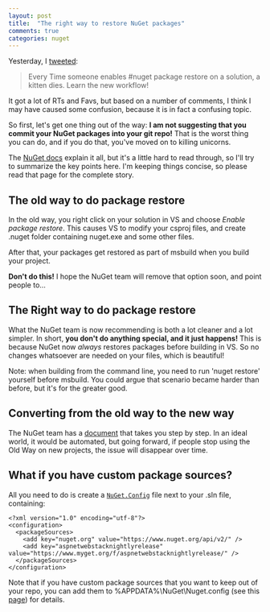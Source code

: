 ```yaml
---
layout: post
title:  "The right way to restore NuGet packages"
comments: true
categories: nuget
---
```


Yesterday, I [tweeted](https://twitter.com/davidebbo/status/425493392475168768): 

> Every Time someone enables #nuget package restore on a solution, a kitten dies. Learn the new workflow!

It got a lot of RTs and Favs, but based on a number of comments, I think I may have caused some confusion, because it is in fact a confusing topic.

So first, let's get one thing out of the way: **I am not suggesting that you commit your NuGet packages into your git repo!** That is the worst thing you can do, and if you do that, you've moved on to killing unicorns.

The [NuGet docs](http://docs.nuget.org/docs/reference/package-restore) explain it all, but it's a little hard to read through, so I'll try to summarize the key points here. I'm keeping things concise, so please read that page for the complete story.

## The old way to do package restore

In the old way, you right click on your solution in VS and choose *Enable package restore*. This causes VS to modify your csproj files, and create .nuget folder containing nuget.exe and some other files.

After that, your packages get restored as part of msbuild when you build your project.

**Don't do this!** I hope the NuGet team will remove that option soon, and point people to...

## The Right way to do package restore

What the NuGet team is now recommending is both a lot cleaner and a lot simpler. In short, **you don't do anything special, and it just happens!** This is because NuGet now *always* restores packages before building in VS. So no changes whatsoever are needed on your files, which is beautiful!

Note: when building from the command line, you need to run 'nuget restore' yourself before msbuild. You could argue that scenario became harder than before, but it's for the greater good.


## Converting from the old way to the new way

The NuGet team has a [document](http://docs.nuget.org/docs/workflows/migrating-to-automatic-package-restore) that takes you step by step. In an ideal world, it would be automated, but going forward, if people stop using the Old Way on new projects, the issue will disappear over time.


## What if you have custom package sources?

All you need to do is create a [`NuGet.Config`](http://docs.nuget.org/docs/reference/nuget-config-settings) file next to your .sln file, containing:

    <?xml version="1.0" encoding="utf-8"?>
    <configuration>
      <packageSources>
        <add key="nuget.org" value="https://www.nuget.org/api/v2/" />
        <add key="aspnetwebstacknightlyrelease" value="https://www.myget.org/f/aspnetwebstacknightlyrelease/" />
      </packageSources>
    </configuration>

Note that if you have custom package sources that you want to keep out of your repo, you can add them to %APPDATA%\NuGet\Nuget.config (see this [page](http://docs.nuget.org/docs/reference/nuget-config-file)) for details.

